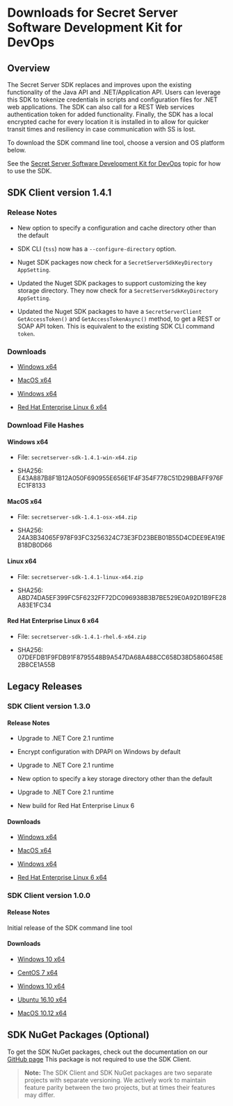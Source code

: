 [title]: # (Downloads for Secret Server Software Development Kit for DevOps)
[tags]: # (API,Scripting,DevOps,SDK,Download)
[priority]: # (1000)

# Downloads for Secret Server Software Development Kit for DevOps

## Overview 

The Secret Server SDK replaces and improves upon the existing functionality of the Java API and .NET/Application API. Users can leverage this SDK to tokenize credentials in scripts and configuration files for .NET web applications. The SDK can also call for a REST Web services authentication token for added functionality. Finally, the SDK has a local encrypted cache for every location it is installed in to allow for quicker transit times and resiliency in case communication with SS is lost. 

To download the SDK command line tool, choose a version and OS platform below.

See the [Secret Server Software Development Kit for DevOps](../sdk-cli/index.md) topic for how to use the SDK.

## SDK Client version 1.4.1

### Release Notes

- New option to specify a configuration and cache directory other than the default 

- SDK CLI (`tss`) now has a `--configure-directory` option.

- Nuget SDK packages now check for a `SecretServerSdkKeyDirectory AppSetting`.

- Updated the Nuget SDK packages to support customizing the key storage directory. They now check for a `SecretServerSdkKeyDirectory AppSetting`.

- Updated the Nuget SDK packages to have a `SecretServerClient` `GetAccessToken()` and     `GetAccessTokenAsync()` method, to get a REST or SOAP API token. This is equivalent to the existing SDK CLI command `token`.


### Downloads 

- [Windows x64](https://downloads.ss.thycotic.com/secretserversdk/1.4.1/secretserver-sdk-1.4.1-win-x64.zip)

- [MacOS x64](https://downloads.ss.thycotic.com/secretserversdk/1.4.1/secretserver-sdk-1.4.1-osx-x64.zip)

- [Windows x64](https://downloads.ss.thycotic.com/secretserversdk/1.4.1/secretserver-sdk-1.4.1-win-x64.zip)

- [Red Hat Enterprise Linux 6 x64](https://downloads.ss.thycotic.com/secretserversdk/1.4.1/secretserver-sdk-1.4.1-rhel.6-x64.zip)

### Download File Hashes

#### Windows x64 

- File: `secretserver-sdk-1.4.1-win-x64.zip`

- SHA256: E43A887B8F1B12A050F690955E656E1F4F354F778C51D29BBAFF976FEC1F8133

#### MacOS x64 

- File: `secretserver-sdk-1.4.1-osx-x64.zip`

- SHA256: 24A3B34065F978F93FC3256324C73E3FD23BEB01B55D4CDEE9EA19EB18DB0D66

#### Linux x64 

- File: `secretserver-sdk-1.4.1-linux-x64.zip`

- SHA256: ABD74DA5EF399FC5F6232FF72DC096938B3B7BE529E0A92D1B9FE28A83E1FC34

#### Red Hat Enterprise Linux 6 x64 

- File: `secretserver-sdk-1.4.1-rhel.6-x64.zip`

- SHA256: 07DEFDB1F9FDB91F8795548B9A547DA68A488CC658D38D5860458E2B8CE1A55B

## Legacy Releases

### SDK Client version 1.3.0

#### Release Notes

- Upgrade to .NET Core 2.1 runtime

- Encrypt configuration with DPAPI on Windows by default

- Upgrade to .NET Core 2.1 runtime

- New option to specify a key storage directory other than the default

- Upgrade to .NET Core 2.1 runtime

- New build for Red Hat Enterprise Linux 6

#### Downloads

- [Windows x64](https://downloads.ss.thycotic.com/secretserversdk/1.3.0/secretserver-sdk-1.3.0-win-x64.zip)

- [MacOS x64](https://downloads.ss.thycotic.com/secretserversdk/1.3.0/secretserver-sdk-1.3.0-osx-x64.zip)

- [Windows x64](https://downloads.ss.thycotic.com/secretserversdk/1.3.0/secretserver-sdk-1.3.0-win-x64.zip)

- [Red Hat Enterprise Linux 6 x64](https://downloads.ss.thycotic.com/secretserversdk/1.3.0/secretserver-sdk-1.3.0-rhel.6-x64.zip)

### SDK Client version 1.0.0

#### Release Notes

Initial release of the SDK command line tool

#### Downloads

- [Windows 10 x64](https://updates.thycotic.net/secretserver/secretserversdk/1.0.0-win10-x64.zip)

- [CentOS 7 x64](https://updates.thycotic.net/secretserver/secretserversdk/1.0.0-centos.7-x64.zip)

- [Windows 10 x64](https://updates.thycotic.net/secretserver/secretserversdk/1.0.0-win10-x64.zip)

- [Ubuntu 16.10 x64](https://updates.thycotic.net/secretserver/secretserversdk/1.0.0-ubuntu.16.10-x64.zip)

- [MacOS 10.12 x64](https://updates.thycotic.net/secretserver/secretserversdk/1.0.0-osx.10.12-x64.zip)

## SDK NuGet Packages (Optional)


To get the SDK NuGet packages, check out the documentation on our [GitHub page](https://github.com/thycotic/sdk-documentation) This package is not required to use the SDK Client.

> **Note:** The SDK Client and SDK NuGet packages are two separate projects with separate versioning. We actively work to maintain feature parity between the two projects, but at times their features may differ.

 